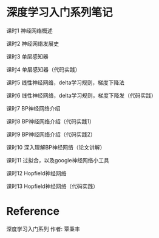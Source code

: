 # 深度学习入门系列笔记

课时1 神经网络概述

课时2 神经网络发展史

课时3 单层感知器

课时4 单层感知器（代码实践）

课时5 线性神经网络，delta学习规则，梯度下降法

课时6 线性神经网络，delta学习规则，梯度下降发（代码实践）

课时7 BP神经网络介绍

课时8 BP神经网络介绍（代码实践1）

课时9 BP神经网络介绍（代码实践2）

课时10 深入理解BP神经网络（论文讲解）

课时11 过拟合，以及google神经网络小工具

课时12 Hopfield神经网络

课时13 Hopfield神经网络（代码实践）

# Reference

深度学习入门系列 作者: 覃秉丰

